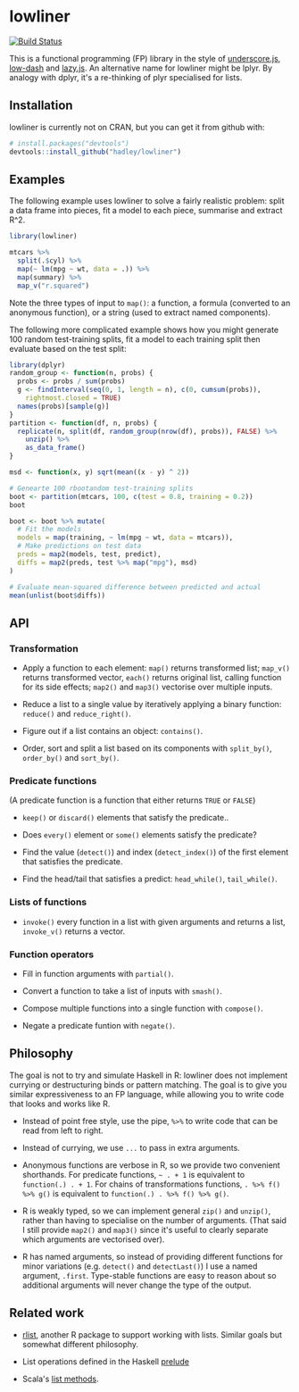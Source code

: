 # lowliner

[![Build Status](https://travis-ci.org/hadley/lowliner.png?branch=master)](https://travis-ci.org/hadley/lowliner)

This is a functional programming (FP) library in the style of [underscore.js](http://underscorejs.org), [low-dash](https://lodash.com) and [lazy.js](http://danieltao.com/lazy.js/). An alternative name for lowliner might be lplyr. By analogy with dplyr, it's a re-thinking of plyr specialised for lists.

## Installation

lowliner is currently not on CRAN, but you can get it from github with:

```R
# install.packages("devtools")
devtools::install_github("hadley/lowliner")
```

## Examples

The following example uses lowliner to solve a fairly realistic problem: split a data frame into pieces, fit a model to each piece, summarise and extract R^2.

```R
library(lowliner)

mtcars %>%
  split(.$cyl) %>%
  map(~ lm(mpg ~ wt, data = .)) %>%
  map(summary) %>%
  map_v("r.squared")
```

Note the three types of input to `map()`: a function, a formula (converted to an anonymous function), or a string (used to extract named components).

The following more complicated example shows how you might generate 100 random test-training splits, fit a model to each training split then evaluate based on the test split:

```R
library(dplyr)
random_group <- function(n, probs) {
  probs <- probs / sum(probs)
  g <- findInterval(seq(0, 1, length = n), c(0, cumsum(probs)), 
    rightmost.closed = TRUE)
  names(probs)[sample(g)]
}
partition <- function(df, n, probs) {
  replicate(n, split(df, random_group(nrow(df), probs)), FALSE) %>% 
    unzip() %>% 
    as_data_frame()
}

msd <- function(x, y) sqrt(mean((x - y) ^ 2))

# Genearte 100 rbootandom test-training splits
boot <- partition(mtcars, 100, c(test = 0.8, training = 0.2))
boot

boot <- boot %>% mutate(
  # Fit the models
  models = map(training, ~ lm(mpg ~ wt, data = mtcars)),
  # Make predictions on test data
  preds = map2(models, test, predict),
  diffs = map2(preds, test %>% map("mpg"), msd) 
)

# Evaluate mean-squared difference between predicted and actual
mean(unlist(boot$diffs))
```

## API

### Transformation

* Apply a function to each element: `map()` returns transformed list; 
  `map_v()` returns transformed vector, `each()` returns original list, calling 
  function for its side effects; `map2()` and `map3()` vectorise over multiple 
  inputs.

* Reduce a list to a single value by iteratively applying a binary 
  function: `reduce()` and `reduce_right()`.

* Figure out if a list contains an object: `contains()`.

* Order, sort and split a list based on its components with `split_by()`,
  `order_by()` and `sort_by()`.

### Predicate functions

(A predicate function is a function that either returns `TRUE` or `FALSE`)

* `keep()` or `discard()` elements that satisfy the predicate..

* Does `every()` element or `some()` elements satisfy the predicate?

* Find the value (`detect()`) and index (`detect_index()`) of the first element 
  that satisfies the predicate.

* Find the head/tail that satisfies a predict: `head_while()`, `tail_while()`.

### Lists of functions

* `invoke()` every function in a list with given arguments and returns 
  a list, `invoke_v()` returns a vector.

### Function operators

* Fill in function arguments with `partial()`. 

* Convert a function to take a list of inputs with `smash()`.

* Compose multiple functions into a single function with `compose()`.

* Negate a predicate funtion with `negate()`.

## Philosophy

The goal is not to try and simulate Haskell in R: lowliner does not implement currying or destructuring binds or pattern matching. The goal is to give you similar expressiveness to an FP language, while allowing you to write code that looks and works like R.

* Instead of point free style, use the pipe, `%>%` to write code that can be 
  read from left to right.

* Instead of currying, we use `...` to pass in extra arguments. 

* Anonymous functions are verbose in R, so we provide two convenient shorthands.
  For predicate functions, `~ . + 1` is equivalent to `function(.) . + 1`.
  For chains of transformations functions, `. %>% f() %>% g()` is 
  equivalent to `function(.) . %>% f() %>% g()`.
  
* R is weakly typed, so we can implement general `zip()` and `unzip()`, 
  rather than having to specialise on the number of arguments. (That said
  I still provide `map2()` and `map3()` since it's useful to clearly separate
  which arguments are vectorised over).
  
* R has named arguments, so instead of providing different functions for
  minor variations (e.g. `detect()` and `detectLast()`) I use a named 
  argument, `.first`. Type-stable functions are easy to reason about so
  additional arguments will never change the type of the output.
  
## Related work

* [rlist](http://renkun.me/rlist/), another R package to support working
  with lists. Similar goals but somewhat different philosophy.

* List operations defined in the Haskell [prelude][haskell]

* Scala's [list methods][scala].

[scala]:http://www.scala-lang.org/api/current/index.html#scala.collection.immutable.List
[haskell]:http://hackage.haskell.org/package/base-4.7.0.1/docs/Prelude.html#g:11
